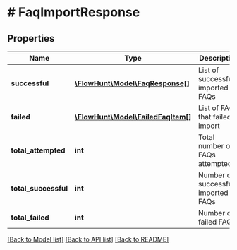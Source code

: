# # FaqImportResponse

## Properties

Name | Type | Description | Notes
------------ | ------------- | ------------- | -------------
**successful** | [**\FlowHunt\Model\FaqResponse[]**](FaqResponse.md) | List of successfully imported FAQs |
**failed** | [**\FlowHunt\Model\FailedFaqItem[]**](FailedFaqItem.md) | List of FAQs that failed to import |
**total_attempted** | **int** | Total number of FAQs attempted |
**total_successful** | **int** | Number of successfully imported FAQs |
**total_failed** | **int** | Number of failed FAQs |

[[Back to Model list]](../../README.md#models) [[Back to API list]](../../README.md#endpoints) [[Back to README]](../../README.md)
